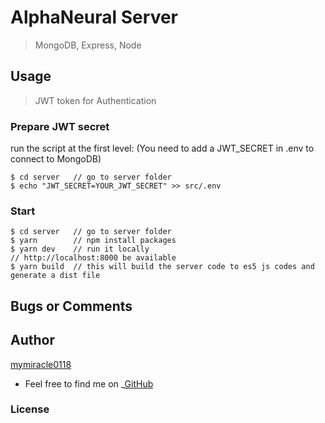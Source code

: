 # AlphaNeural Server
> MongoDB, Express, Node

## Usage
> JWT token for Authentication

### Prepare JWT secret

run the script at the first level: (You need to add a JWT_SECRET in .env to connect to MongoDB)
```terminal
$ cd server   // go to server folder
$ echo "JWT_SECRET=YOUR_JWT_SECRET" >> src/.env
```

### Start

```terminal
$ cd server   // go to server folder
$ yarn        // npm install packages
$ yarn dev    // run it locally
// http://localhost:8000 be available
$ yarn build  // this will build the server code to es5 js codes and generate a dist file
```

## Bugs or Comments


## Author
[mymiracle0118](https://github.com/mymiracle0118)
- Feel free to find me on _[GitHub](https://github.com/mymiracle0118)

### License
